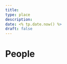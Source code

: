 ```yaml
---
title: 
type: place
description: 
date: <% tp.date.now() %>
draft: false
---
```


# People

<!-- QueryToSerialize: TABLE description as "Description" FROM "People" WHERE location = PLACE -->
